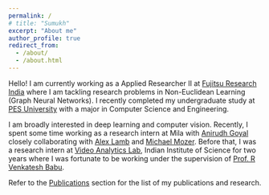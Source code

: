 ```yaml
---
permalink: /
# title: "Sumukh"
excerpt: "About me"
author_profile: true
redirect_from: 
  - /about/
  - /about.html
---
```


Hello! I am currently working as a Applied Researcher II at [Fujitsu Research India](https://www.fujitsu.com/global/about/research/) where I am tackling research problems in Non-Euclidean Learning (Graph Neural Networks). I recently completed my undergraduate study at [PES University](https://www.pes.edu) with a major in Computer Science and Engineering.

I am broadly interested in deep learning and computer vision. Recently, I spent some time working as a research intern at Mila with [Anirudh Goyal](https://anirudh9119.github.io/) closely collaborating with [Alex Lamb](https://sites.google.com/view/alexmlamb) and [Michael Mozer](https://home.cs.colorado.edu/~mozer/index.php). Before that, I was a research intern at [Video Analytics Lab](https://val.cds.iisc.ac.in/), Indian Institute of Science for two years where I was fortunate to be working under the supervision of [Prof. R Venkatesh Babu](http://cds.iisc.ac.in/faculty/venky/).

Refer to the [Publications](https://sumukhaithal6.github.io/publications/) section for the list of my publications and research.
<!-- I am Sumukh I am a final year Computer Science undergraduate student studying at [PES University](https://www.pes.edu) in India. -->
<!-- I am broadly interested in deep learning. Specifically, I like to work on Out-of-Distribution generalization and robustness mainly in the context of computer vision. I am interested in understanding how human perception is different from computer vision in the context of generalization and robustness. \\ -->
<!-- I am currently a research intern at [Video Analytics Lab](https://val.cds.iisc.ac.in/) at Indian Institute of Science where I am fortunate to be working under the supervision of [Prof. R Venkatesh Babu](http://cds.iisc.ac.in/faculty/venky/).  -->
